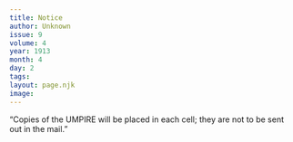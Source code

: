 ```yaml
---
title: Notice
author: Unknown
issue: 9
volume: 4
year: 1913
month: 4
day: 2
tags:
layout: page.njk
image:
---
```

“Copies of the UMPIRE will be placed in each cell; they are not to be sent out in the mail.”

